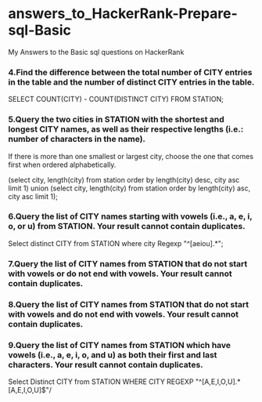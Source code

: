 # answers_to_HackerRank-Prepare-sql-Basic
My Answers to the Basic sql questions on HackerRank
### 4.Find the difference between the total number of CITY entries in the table and the number of distinct CITY entries in the table.

SELECT COUNT(CITY) - COUNT(DISTINCT CITY) FROM STATION;

### 5.Query the two cities in STATION with the shortest and longest CITY names, as well as their respective lengths (i.e.: number of characters in the name). 
If there is more than one smallest or largest city, choose the one that comes first when ordered alphabetically.

(select city, length(city) from station order by length(city) desc, city asc limit 1)
union
(select city, length(city) from station order by length(city) asc, city asc limit 1);

### 6.Query the list of CITY names starting with vowels (i.e., a, e, i, o, or u) from STATION. Your result cannot contain duplicates.

Select distinct CITY
from STATION
where city Regexp "^[aeiou].*";

### 7.Query the list of CITY names from STATION that do not start with vowels or do not end with vowels. Your result cannot contain duplicates.


### 8.Query the list of CITY names from STATION that do not start with vowels and do not end with vowels. Your result cannot contain duplicates.


### 9.Query the list of CITY names from STATION which have vowels (i.e., a, e, i, o, and u) as both their first and last characters. Your result cannot contain duplicates.

Select Distinct CITY
from STATION
WHERE CITY REGEXP "^[A,E,I,O,U].*[A,E,I,O,U]$"/
